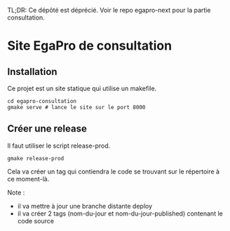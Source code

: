 TL;DR: <span color="red">Ce dépôté est déprécié. Voir le repo egapro-next pour la partie consultation.</span>

# Site EgaPro de consultation

## Installation

Ce projet est un site statique qui utilise un makefile.

```shell
cd egapro-consultation
gmake serve # lance le site sur le port 8000
```

## Créer une release

Il faut utiliser le script release-prod.

```shell
gmake release-prod
```

Cela va créer un tag qui contiendra le code se trouvant sur le répertoire à ce moment-là.

Note :
- il va mettre à jour une branche distante deploy
- il va créer 2 tags (nom-du-jour et nom-du-jour-published) contenant le code source

